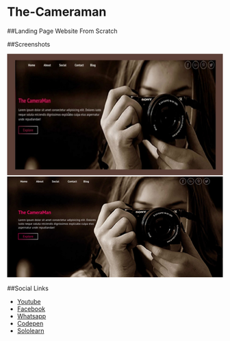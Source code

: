 # The-Cameraman

##Landing Page Website From Scratch


##Screenshots

<img src="https://github.com/KumarLakshmanan/The-Cameraman/raw/main/screenshots/Thumbnail.jpg">
<img src="https://github.com/KumarLakshmanan/The-Cameraman/raw/main/screenshots/screenshot.png">

##Social Links

- [Youtube](https://youtube.com/c/CodingFrontend)
- [Facebook](https://www.facebook.com/groups/frontendprogramming)
- [Whatsapp](https://wa.me/916382775774)
- [Codepen](codepen.io/klakshmanan)
- [Sololearn](https://www.sololearn.com/profile/17740972)
